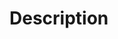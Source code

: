 <!--- Please respect this title format "MERGE: origin_branch_name into destination_branche_name" -->

# Description
